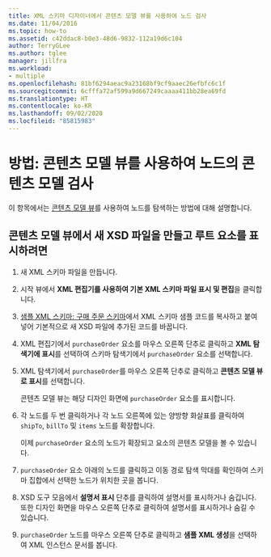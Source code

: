 ```yaml
---
title: XML 스키마 디자이너에서 콘텐츠 모델 뷰를 사용하여 노드 검사
ms.date: 11/04/2016
ms.topic: how-to
ms.assetid: c42ddac8-b0e3-48d6-9832-112a19d6c104
author: TerryGLee
ms.author: tglee
manager: jillfra
ms.workload:
- multiple
ms.openlocfilehash: 81bf6294aeac9a23168bf9cf9aaec26efbfc6c1f
ms.sourcegitcommit: 6cfffa72af599a9d667249caaaa411bb28ea69fd
ms.translationtype: HT
ms.contentlocale: ko-KR
ms.lasthandoff: 09/02/2020
ms.locfileid: "85815983"
---
```

# <a name="how-to-examine-the-content-model-of-nodes-using-the-content-model-view"></a>방법: 콘텐츠 모델 뷰를 사용하여 노드의 콘텐츠 모델 검사

이 항목에서는 [콘텐츠 모델 뷰](../xml-tools/content-model-view.md)를 사용하여 노드를 탐색하는 방법에 대해 설명합니다.

## <a name="to-create-a-new-xsd-file-and-display-the-root-element-in-the-content-model-view"></a>콘텐츠 모델 뷰에서 새 XSD 파일을 만들고 루트 요소를 표시하려면

1. 새 XML 스키마 파일을 만듭니다.

2. 시작 뷰에서 **XML 편집기를 사용하여 기본 XML 스키마 파일 표시 및 편집**을 클릭합니다.

3. [샘플 XML 스키마: 구매 주문 스키마](../xml-tools/sample-xsd-file-purchase-order-schema.md)에서 XML 스키마 샘플 코드를 복사하고 붙여넣어 기본적으로 새 XSD 파일에 추가된 코드를 바꿉니다.

4. XML 편집기에서 `purchaseOrder` 요소를 마우스 오른쪽 단추로 클릭하고 **XML 탐색기에 표시**를 선택하여 스키마 탐색기에서 `purchaseOrder` 요소를 선택합니다.

5. XML 탐색기에서 `purchaseOrder`를 마우스 오른쪽 단추로 클릭하고 **콘텐츠 모델 뷰로 표시**를 선택합니다.

     콘텐츠 모델 뷰는 해당 디자인 화면에 `purchaseOrder` 요소를 표시합니다.

6. 각 노드를 두 번 클릭하거나 각 노드 오른쪽에 있는 양방향 화살표를 클릭하여 `shipTo`, `billTo` 및 `items` 노드를 확장합니다.

     이제 `purchaseOrder` 요소의 노드가 확장되고 요소의 콘텐츠 모델을 볼 수 있습니다.

7. `purchaseOrder` 요소 아래의 노드를 클릭하고 이동 경로 탐색 막대를 확인하여 스키마 집합에서 선택한 노드가 위치한 곳을 봅니다.

8. XSD 도구 모음에서 **설명서 표시** 단추를 클릭하여 설명서를 표시하거나 숨깁니다. 또한 디자인 화면을 마우스 오른쪽 단추로 클릭하여 설명서를 표시하거나 숨길 수 있습니다.

9. `purchaseOrder` 노드를 마우스 오른쪽 단추로 클릭하고 **샘플 XML 생성**을 선택하여 XML 인스턴스 문서를 봅니다.
